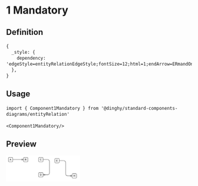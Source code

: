 # 1 Mandatory

## Definition

```
{
  _style: { 
    dependency: 'edgeStyle=entityRelationEdgeStyle;fontSize=12;html=1;endArrow=ERmandOne;',
  },
}
```

## Usage

```
import { Component1Mandatory } from '@dinghy/standard-components-diagrams/entityRelation'

<Component1Mandatory/>
```

## Preview

<img src="./component-1-mandatory.png" width="200"/>
